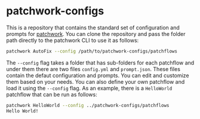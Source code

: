 # patchwork-configs

This is a repository that contains the standard set of configuration and prompts for [patchwork](https://github.com/patched-codes/patchwork). You can clone the repository and pass the folder path directly to the patchwork CLI to use it as follows:

```bash
patchwork AutoFix --config /path/to/patchwork-configs/patchflows
```

The `--config` flag takes a folder that has sub-folders for each patchflow and under them there are two files `config.yml` and `prompt.json`. These files contain the defaut configuration and prompts. You can edit and customize them based on your needs. You can also define your own patchflow and load it using the `--config` flag. As an example, there is a `HelloWorld` patchflow that can be run as follows:

```bash
patchwork HelloWorld --config ../patchwork-configs/patchflows
Hello World!
```
